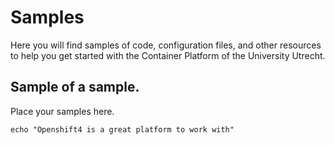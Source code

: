 # Samples
Here you will find samples of code, configuration files, and other resources to help you get started with the Container 
Platform of the University Utrecht.
## Sample of a sample.
Place your samples here.
```
echo "Openshift4 is a great platform to work with"
```